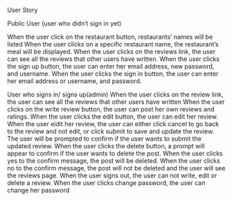 User Story

Public User (user who didn’t sign in yet)

When the user click on the restaurant button, restaurants’ names will be listed
When the user clicks on a specific restaurant name, the restaurant’s meal will be displayed.
When the user clicks on the reviews link, the user can see all the reviews that other users have written.
When  the user clicks the sign up button, the user can enter her email address, new password, and username.
When the user clicks the sign in button, the user can enter her email address or username, and password.

User who signs in/ signs up(admin)
When the user clicks on the review link, the user can see all the reviews that other users have written
When the user clicks on the write review button, the user can post her own reviews and ratings.
When the user clicks the edit button, the user can edit her review.
When the user eidit her review, the user can either click cancel to go back to the review and not edit, or click submit to save and update the review.
The user will be prompted to confirm if the user wants to submit the updated review.
When the user clicks the delete button, a prompt will appear to confirm if the user wants to delete the post.
When the user clicks yes to the confirm message, the post will be deleted.
When the user clicks no to the confirm message, the post will not be deleted and the user will see the reviews page.
When the user signs out, the user can not write, edit or delete a review.
When the user clicks change password, the user can change her password
